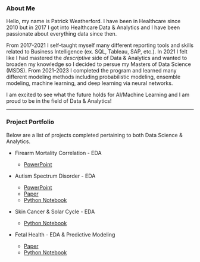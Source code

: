 ### About Me

Hello, my name is Patrick Weatherford. I have been in Healthcare since 2010 but in 2017 I got into Healthcare Data & Analytics and I have been passionate about everything data since then. 

From 2017-2021 I self-taught myself many different reporting tools and skills related to Business Intelligence (ex. SQL, Tableau, SAP, etc.). In 2021 I felt like I had mastered the <i>descriptive</i> side of Data & Analytics and wanted to broaden my knowledge  so I decided to persue my Masters of Data Science (MSDS). From 2021-2023 I completed the program and learned many different modeling methods including probabilistic modeling, ensemble modeling, machine learning, and deep learning via neural networks. 

I am excited to see what the future holds for AI/Machine Learning and I am proud to be in the field of Data & Analytics!

***

### Project Portfolio

Below are a list of projects completed pertaining to both Data Science & Analytics. 

- Firearm Mortality Correlation - EDA
  - [PowerPoint](https://docs.google.com/presentation/d/1R4MeZwad1nxJrzqVaAel14L3Mm_vDbrZ/edit?usp=sharing&ouid=104328338474330757527&rtpof=true&sd=true)

- Autism Spectrum Disorder - EDA
  - [PowerPoint](https://docs.google.com/presentation/d/1US7DDsIgkR-8h73uJgX0iVAmzM6LXaTV/edit?usp=sharing&ouid=104328338474330757527&rtpof=true&sd=true)
  - [Paper](https://docs.google.com/presentation/d/1US7DDsIgkR-8h73uJgX0iVAmzM6LXaTV/edit?usp=sharing&ouid=104328338474330757527&rtpof=true&sd=true)
  - [Python Notebook](https://drive.google.com/file/d/1USzXmF8iNmdQNtYVlH6DRFUEzZCpsoVg/view?usp=sharing)

- Skin Cancer & Solar Cycle - EDA
  - [Python Notebook](https://drive.google.com/file/d/1K5fic40m19wxcbhE1lyHMqaI-4OU6OSA/view?usp=sharing)

- Fetal Health - EDA & Predictive Modeling
  - [Paper](https://docs.google.com/document/d/1OxeLx0f_P_kg-5j4-ih8fEOqc4jQduaC/edit?usp=sharing&ouid=104328338474330757527&rtpof=true&sd=true)
  - [Python Notebook](https://drive.google.com/file/d/1P1XwGs2e5TQ6at7PrdpdCwF2I1Hqcssv/view?usp=sharing)


